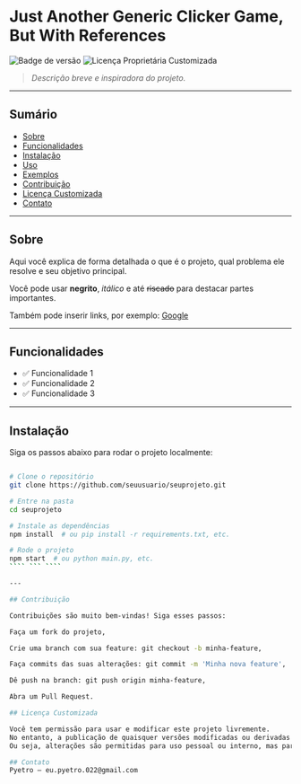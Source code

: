 # Just Another Generic Clicker Game, But With References

![Badge de versão](https://img.shields.io/badge/version-0.0.01-blue) ![Licença Proprietária Customizada](https://img.shields.io/badge/license-Proprietária%20Customizada-blue)

> _Descrição breve e inspiradora do projeto._

---

## Sumário

- [Sobre](#sobre)  
- [Funcionalidades](#funcionalidades)  
- [Instalação](#instalacao)  
- [Uso](#uso)  
- [Exemplos](#exemplos)  
- [Contribuição](#contribuicao)  
- [Licença Customizada](#licenca-customizada)  
- [Contato](#contato)  

---

## Sobre

Aqui você explica de forma detalhada o que é o projeto, qual problema ele resolve e seu objetivo principal.

Você pode usar **negrito**, *itálico* e até ~~riscado~~ para destacar partes importantes.

Também pode inserir links, por exemplo: [Google](https://www.google.com)

---

## Funcionalidades

- ✅ Funcionalidade 1  
- ✅ Funcionalidade 2  
- ✅ Funcionalidade 3  

---

## Instalação

Siga os passos abaixo para rodar o projeto localmente:

```bash

# Clone o repositório
git clone https://github.com/seuusuario/seuprojeto.git

# Entre na pasta
cd seuprojeto

# Instale as dependências
npm install  # ou pip install -r requirements.txt, etc.

# Rode o projeto
npm start  # ou python main.py, etc.
```` ``` ````

---

## Contribuição

Contribuições são muito bem-vindas! Siga esses passos:

Faça um fork do projeto,

Crie uma branch com sua feature: git checkout -b minha-feature,

Faça commits das suas alterações: git commit -m 'Minha nova feature',

Dê push na branch: git push origin minha-feature,

Abra um Pull Request.

## Licença Customizada

Você tem permissão para usar e modificar este projeto livremente.
No entanto, a publicação de quaisquer versões modificadas ou derivadas do projeto só pode ser feita mediante minha autorização prévia e expressa.
Ou seja, alterações são permitidas para uso pessoal ou interno, mas para distribuir ou publicar essas modificações, você deve obter minha permissão.

## Contato
Pyetro — eu.pyetro.022@gmail.com